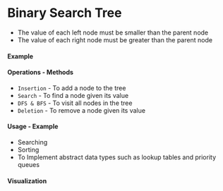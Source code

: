# Binary Search Tree
- The value of each left node must be smaller than the parent node
- The value of each right node must be greater than the parent node
#### Example

#### Operations - Methods
- `Insertion` - To add a node to the tree
- `Search` - To find a node given its value
- `DFS & BFS` - To visit all nodes in the tree
- `Deletion` - To remove a node given its value

#### Usage - Example
- Searching
- Sorting
- To Implement abstract data types such as lookup tables and priority queues

#### Visualization
